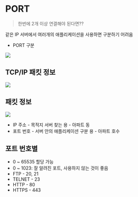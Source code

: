 # PORT
> 한번에 2개 이상 연결해야 된다면??  

같은 IP 서버에서 여러개의 애플리케이션을 사용하면 구분하기 어려움
- PORT 구분
<img src = "https://velog.velcdn.com/images/suyyeon/post/fdd2940f-85e7-492b-9fab-3c5633fc811a/image.png">  


## TCP/IP 패킷 정보

<img src = "https://velog.velcdn.com/images/suyyeon/post/0107635c-aa38-459b-aad1-386a78f7eab7/image.png">

## 패킷 정보
<img src = "https://velog.velcdn.com/images/suyyeon/post/0107635c-aa38-459b-aad1-386a78f7eab7/image.png">   


- IP 주소 - 목적지 서버 찾는 용 - 아파트 동
- 포트 번호 - 서버 안의 애플리케이션 구분 용 - 아파트 호수
## 포트 번호별
- 0 ~ 65535 할당 가능
- 0 ~ 1023: 잘 알려진 포트, 사용하지 않는 것이 좋음
- FTP - 20, 21
- TELNET - 23
- HTTP - 80
- HTTPS - 443
